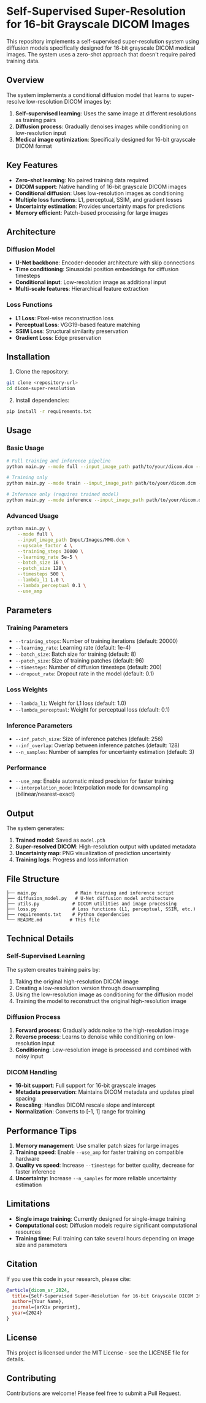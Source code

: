 # Self-Supervised Super-Resolution for 16-bit Grayscale DICOM Images

This repository implements a self-supervised super-resolution system using diffusion models specifically designed for 16-bit grayscale DICOM medical images. The system uses a zero-shot approach that doesn't require paired training data.

## Overview

The system implements a conditional diffusion model that learns to super-resolve low-resolution DICOM images by:
1. **Self-supervised learning**: Uses the same image at different resolutions as training pairs
2. **Diffusion process**: Gradually denoises images while conditioning on low-resolution input
3. **Medical image optimization**: Specifically designed for 16-bit grayscale DICOM format

## Key Features

- **Zero-shot learning**: No paired training data required
- **DICOM support**: Native handling of 16-bit grayscale DICOM images
- **Conditional diffusion**: Uses low-resolution images as conditioning
- **Multiple loss functions**: L1, perceptual, SSIM, and gradient losses
- **Uncertainty estimation**: Provides uncertainty maps for predictions
- **Memory efficient**: Patch-based processing for large images

## Architecture

### Diffusion Model
- **U-Net backbone**: Encoder-decoder architecture with skip connections
- **Time conditioning**: Sinusoidal position embeddings for diffusion timesteps
- **Conditional input**: Low-resolution image as additional input
- **Multi-scale features**: Hierarchical feature extraction

### Loss Functions
- **L1 Loss**: Pixel-wise reconstruction loss
- **Perceptual Loss**: VGG19-based feature matching
- **SSIM Loss**: Structural similarity preservation
- **Gradient Loss**: Edge preservation

## Installation

1. Clone the repository:
```bash
git clone <repository-url>
cd dicom-super-resolution
```

2. Install dependencies:
```bash
pip install -r requirements.txt
```

## Usage

### Basic Usage

```bash
# Full training and inference pipeline
python main.py --mode full --input_image_path path/to/your/dicom.dcm --upscale_factor 2

# Training only
python main.py --mode train --input_image_path path/to/your/dicom.dcm --upscale_factor 2

# Inference only (requires trained model)
python main.py --mode inference --input_image_path path/to/your/dicom.dcm --model_path path/to/model.pth --upscale_factor 2
```

### Advanced Usage

```bash
python main.py \
    --mode full \
    --input_image_path Input/Images/MMG.dcm \
    --upscale_factor 4 \
    --training_steps 30000 \
    --learning_rate 5e-5 \
    --batch_size 16 \
    --patch_size 128 \
    --timesteps 500 \
    --lambda_l1 1.0 \
    --lambda_perceptual 0.1 \
    --use_amp
```

## Parameters

### Training Parameters
- `--training_steps`: Number of training iterations (default: 20000)
- `--learning_rate`: Learning rate (default: 1e-4)
- `--batch_size`: Batch size for training (default: 8)
- `--patch_size`: Size of training patches (default: 96)
- `--timesteps`: Number of diffusion timesteps (default: 200)
- `--dropout_rate`: Dropout rate in the model (default: 0.1)

### Loss Weights
- `--lambda_l1`: Weight for L1 loss (default: 1.0)
- `--lambda_perceptual`: Weight for perceptual loss (default: 0.1)

### Inference Parameters
- `--inf_patch_size`: Size of inference patches (default: 256)
- `--inf_overlap`: Overlap between inference patches (default: 128)
- `--n_samples`: Number of samples for uncertainty estimation (default: 3)

### Performance
- `--use_amp`: Enable automatic mixed precision for faster training
- `--interpolation_mode`: Interpolation mode for downsampling (bilinear/nearest-exact)

## Output

The system generates:
1. **Trained model**: Saved as `model.pth`
2. **Super-resolved DICOM**: High-resolution output with updated metadata
3. **Uncertainty map**: PNG visualization of prediction uncertainty
4. **Training logs**: Progress and loss information

## File Structure

```
├── main.py              # Main training and inference script
├── diffusion_model.py   # U-Net diffusion model architecture
├── utils.py            # DICOM utilities and image processing
├── loss.py             # Loss functions (L1, perceptual, SSIM, etc.)
├── requirements.txt    # Python dependencies
└── README.md          # This file
```

## Technical Details

### Self-Supervised Learning
The system creates training pairs by:
1. Taking the original high-resolution DICOM image
2. Creating a low-resolution version through downsampling
3. Using the low-resolution image as conditioning for the diffusion model
4. Training the model to reconstruct the original high-resolution image

### Diffusion Process
1. **Forward process**: Gradually adds noise to the high-resolution image
2. **Reverse process**: Learns to denoise while conditioning on low-resolution input
3. **Conditioning**: Low-resolution image is processed and combined with noisy input

### DICOM Handling
- **16-bit support**: Full support for 16-bit grayscale images
- **Metadata preservation**: Maintains DICOM metadata and updates pixel spacing
- **Rescaling**: Handles DICOM rescale slope and intercept
- **Normalization**: Converts to [-1, 1] range for training

## Performance Tips

1. **Memory management**: Use smaller patch sizes for large images
2. **Training speed**: Enable `--use_amp` for faster training on compatible hardware
3. **Quality vs speed**: Increase `--timesteps` for better quality, decrease for faster inference
4. **Uncertainty**: Increase `--n_samples` for more reliable uncertainty estimation

## Limitations

- **Single image training**: Currently designed for single-image training
- **Computational cost**: Diffusion models require significant computational resources
- **Training time**: Full training can take several hours depending on image size and parameters

## Citation

If you use this code in your research, please cite:

```bibtex
@article{dicom_sr_2024,
  title={Self-Supervised Super-Resolution for 16-bit Grayscale DICOM Images using Diffusion Models},
  author={Your Name},
  journal={arXiv preprint},
  year={2024}
}
```

## License

This project is licensed under the MIT License - see the LICENSE file for details.

## Contributing

Contributions are welcome! Please feel free to submit a Pull Request.